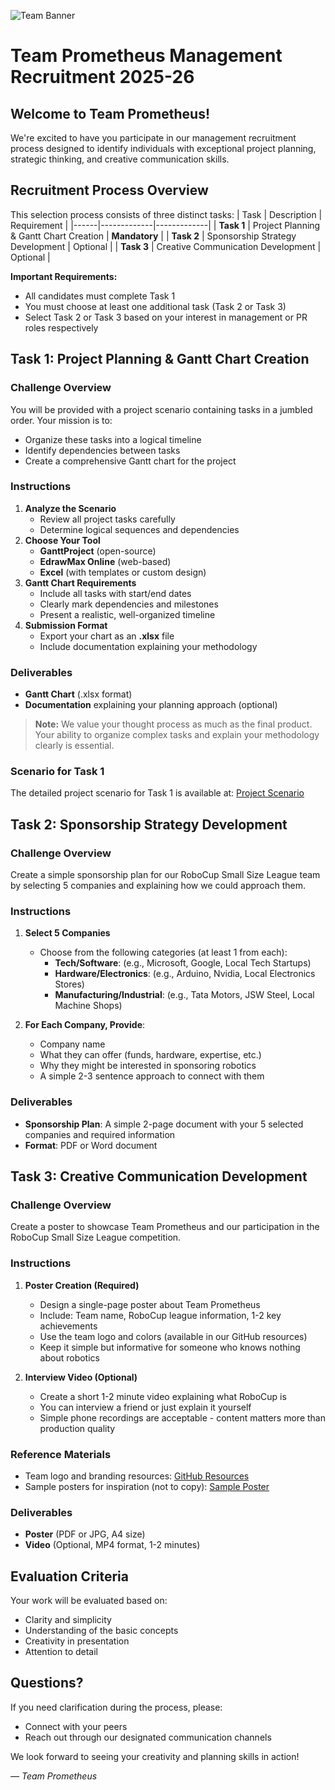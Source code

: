 ![Team Banner](/images/Team%20Banner.png)

# Team Prometheus Management Recruitment 2025-26
## Welcome to Team Prometheus!
We're excited to have you participate in our management recruitment process designed to identify individuals with exceptional project planning, strategic thinking, and creative communication skills.

## Recruitment Process Overview
This selection process consists of three distinct tasks:
| Task | Description | Requirement |
|------|-------------|-------------|
| **Task 1** | Project Planning & Gantt Chart Creation | **Mandatory** |
| **Task 2** | Sponsorship Strategy Development | Optional |
| **Task 3** | Creative Communication Development | Optional |

**Important Requirements:**
- All candidates must complete Task 1
- You must choose at least one additional task (Task 2 or Task 3)
- Select Task 2 or Task 3 based on your interest in management or PR roles respectively

## Task 1: Project Planning & Gantt Chart Creation
### Challenge Overview
You will be provided with a project scenario containing tasks in a jumbled order. Your mission is to:
- Organize these tasks into a logical timeline
- Identify dependencies between tasks
- Create a comprehensive Gantt chart for the project

### Instructions
1. **Analyze the Scenario**
   - Review all project tasks carefully
   - Determine logical sequences and dependencies
2. **Choose Your Tool**
   - **GanttProject** (open-source)
   - **EdrawMax Online** (web-based)
   - **Excel** (with templates or custom design)
3. **Gantt Chart Requirements**
   - Include all tasks with start/end dates
   - Clearly mark dependencies and milestones
   - Present a realistic, well-organized timeline
4. **Submission Format**
   - Export your chart as an **.xlsx** file
   - Include documentation explaining your methodology

### Deliverables
- **Gantt Chart** (.xlsx format)
- **Documentation** explaining your planning approach (optional)

> **Note:** We value your thought process as much as the final product. Your ability to organize complex tasks and explain your methodology clearly is essential.

### Scenario for Task 1
The detailed project scenario for Task 1 is available at: [Project Scenario](https://github.com/TeamPrometheusML/Recruitments-25-26/blob/main/Tasks/demo_scenario_1.md)

## Task 2: Sponsorship Strategy Development
### Challenge Overview
Create a simple sponsorship plan for our RoboCup Small Size League team by selecting 5 companies and explaining how we could approach them.

### Instructions
1. **Select 5 Companies**
   - Choose from the following categories (at least 1 from each):
     - **Tech/Software**: (e.g., Microsoft, Google, Local Tech Startups)
     - **Hardware/Electronics**: (e.g., Arduino, Nvidia, Local Electronics Stores)
     - **Manufacturing/Industrial**: (e.g., Tata Motors, JSW Steel, Local Machine Shops)

2. **For Each Company, Provide**:
   - Company name
   - What they can offer (funds, hardware, expertise, etc.)
   - Why they might be interested in sponsoring robotics
   - A simple 2-3 sentence approach to connect with them

### Deliverables
- **Sponsorship Plan**: A simple 2-page document with your 5 selected companies and required information
- **Format**: PDF or Word document

## Task 3: Creative Communication Development
### Challenge Overview
Create a poster to showcase Team Prometheus and our participation in the RoboCup Small Size League competition.

### Instructions
1. **Poster Creation (Required)**
   - Design a single-page poster about Team Prometheus
   - Include: Team name, RoboCup league information, 1-2 key achievements
   - Use the team logo and colors (available in our GitHub resources)
   - Keep it simple but informative for someone who knows nothing about robotics

2. **Interview Video (Optional)**
   - Create a short 1-2 minute video explaining what RoboCup is
   - You can interview a friend or just explain it yourself
   - Simple phone recordings are acceptable - content matters more than production quality

### Reference Materials
- Team logo and branding resources: [GitHub Resources](https://github.com/TeamPrometheusML/Recruitments-25-26/resources)
- Sample posters for inspiration (not to copy): [Sample Poster](https://github.com/TeamPrometheusML/Recruitments-25-26/resources/sample_poster.jpg)

### Deliverables
- **Poster** (PDF or JPG, A4 size)
- **Video** (Optional, MP4 format, 1-2 minutes)

## Evaluation Criteria
Your work will be evaluated based on:
- Clarity and simplicity
- Understanding of the basic concepts
- Creativity in presentation
- Attention to detail

## Questions?
If you need clarification during the process, please:
- Connect with your peers
- Reach out through our designated communication channels

We look forward to seeing your creativity and planning skills in action!

*— Team Prometheus*
